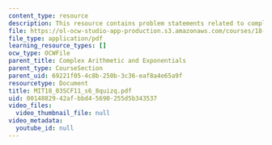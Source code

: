 ```yaml
---
content_type: resource
description: This resource contains problem statements related to complex exponentials.
file: https://ol-ocw-studio-app-production.s3.amazonaws.com/courses/18-03sc-differential-equations-fall-2011/0014882942afbbd45690255d5b343537_MIT18_03SCF11_s6_8quizq.pdf
file_type: application/pdf
learning_resource_types: []
ocw_type: OCWFile
parent_title: Complex Arithmetic and Exponentials
parent_type: CourseSection
parent_uid: 69221f05-4c8b-250b-3c36-eaf8a4e65a9f
resourcetype: Document
title: MIT18_03SCF11_s6_8quizq.pdf
uid: 00148829-42af-bbd4-5690-255d5b343537
video_files:
  video_thumbnail_file: null
video_metadata:
  youtube_id: null
---
```

